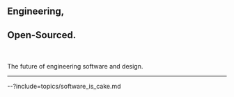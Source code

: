 ## Engineering, 
## Open-Sourced.

<br><br>The future of engineering software and design.

---

--?include=topics/software_is_cake.md